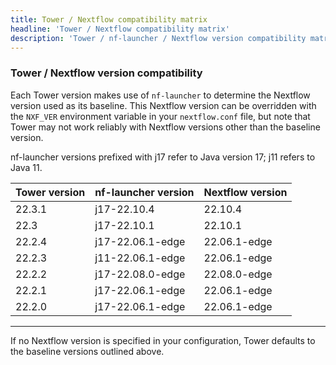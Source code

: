 ```yaml
---
title: Tower / Nextflow compatibility matrix
headline: 'Tower / Nextflow compatibility matrix'
description: 'Tower / nf-launcher / Nextflow version compatibility matrix'
---
```


### Tower / Nextflow version compatibility

Each Tower version makes use of `nf-launcher` to determine the Nextflow version used as its baseline. This Nextflow version can be overridden with the `NXF_VER` environment variable in your `nextflow.conf` file, but note that Tower may not work reliably with Nextflow versions other than the baseline version.

nf-launcher versions prefixed with j17 refer to Java version 17; j11 refers to Java 11. 

| Tower version | nf-launcher version | Nextflow version |
|-----|-----|-----|
| 22.3.1 | j17-22.10.4 | 22.10.4 |
| 22.3 | j17-22.10.1 | 22.10.1 |
| 22.2.4 | j17-22.06.1-edge | 22.06.1-edge |
| 22.2.3 | j11-22.06.1-edge | 22.06.1-edge |
| 22.2.2 | j17-22.08.0-edge | 22.08.0-edge |
| 22.2.1 | j17-22.06.1-edge | 22.06.1-edge | 
| 22.2.0 | j17-22.06.1-edge | 22.06.1-edge | 
-----

If no Nextflow version is specified in your configuration, Tower defaults to the baseline versions outlined above. 
